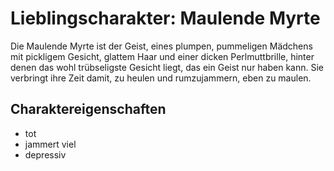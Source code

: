 # Lieblingscharakter: Maulende Myrte

Die Maulende Myrte ist der Geist, eines plumpen, pummeligen Mädchens mit pickligem Gesicht, glattem Haar und einer dicken Perlmuttbrille, hinter denen das wohl trübseligste Gesicht liegt, das ein Geist nur haben kann. Sie verbringt ihre Zeit damit, zu heulen und rumzujammern, eben zu maulen.

## Charaktereigenschaften
* tot
* jammert viel
* depressiv
